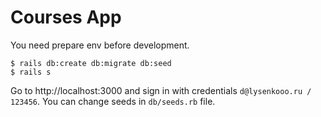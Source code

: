 # Courses App

You need prepare env before development.

```
$ rails db:create db:migrate db:seed
$ rails s
```

Go to http://localhost:3000 and sign in with credentials `d@lysenkooo.ru / 123456`. You can change seeds in `db/seeds.rb` file.
